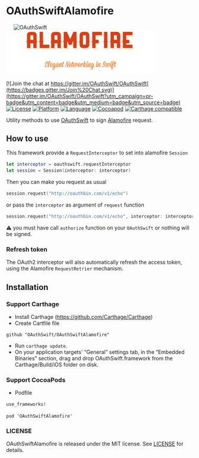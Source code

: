 # OAuthSwiftAlamofire

<img  src="https://raw.githubusercontent.com/OAuthSwift/OAuthSwift/master/Assets/OAuthSwift-icon.png" alt="OAuthSwift" hspace=20 /> <img  src="https://raw.githubusercontent.com/Alamofire/Alamofire/master/alamofire.png" alt="Alamofire" width = "400"/>

[![Join the chat at https://gitter.im/OAuthSwift/OAuthSwift](https://badges.gitter.im/Join%20Chat.svg)](https://gitter.im/OAuthSwift/OAuthSwift?utm_campaign=pr-badge&utm_content=badge&utm_medium=badge&utm_source=badge)
[![License](https://img.shields.io/badge/license-MIT-blue.svg?style=flat
            )](http://mit-license.org) [![Platform](https://img.shields.io/badge/platform-iOS_OSX_TVOS-lightgrey.svg?style=flat
             )](https://developer.apple.com/resources/) [![Language](https://img.shields.io/badge/language-swift-orange.svg?style=flat
             )](https://developer.apple.com/swift) [![Cocoapod](https://img.shields.io/cocoapods/v/OAuthSwiftAlamofire.svg?style=flat)](http://cocoadocs.org/docsets/OAuthSwiftAlamofire/)
[![Carthage compatible](https://img.shields.io/badge/Carthage-compatible-4BC51D.svg?style=flat)](https://github.com/Carthage/Carthage)

Utility methods to use [OAuthSwift](https://github.com/OAuthSwift/OAuthSwift) to sign [Alamofire](https://github.com/Alamofire/Alamofire) request.

## How to use
This framework provide a `RequestInterceptor` to set into alamofire `Session`
```swift
let interceptor = oauthswift.requestInterceptor
let session = Session(interceptor: interceptor)
```
Then you can make you request as usual
```swift
session.request("http://oauthbin.com/v1/echo")
```

or pass the `interceptor` as argument of `request` function
```swift
session.request("http://oauthbin.com/v1/echo", interceptor: interceptor)
```

:warning: you must have call `authorize` function on your `OAuthSwift` or nothing will be signed.

### Refresh token

The OAuth2 interceptor will also automatically refresh the access token, using the Alamofire `RequestRetrier` mechanism.

## Installation

### Support Carthage

* Install Carthage (https://github.com/Carthage/Carthage)
* Create Cartfile file
```
github "OAuthSwift/OAuthSwiftAlamofire"
```
* Run `carthage update`.
* On your application targets’ “General” settings tab, in the “Embedded Binaries” section, drag and drop OAuthSwift.framework from the Carthage/Build/iOS folder on disk.

### Support CocoaPods

* Podfile

```
use_frameworks!

pod 'OAuthSwiftAlamofire'
```

### LICENSE
OAuthSwiftAlamofire is released under the MIT license. See [LICENSE](https://github.com/OAuthSwift/OAuthSwiftAlamofire/blob/master/LICENSE) for details.
